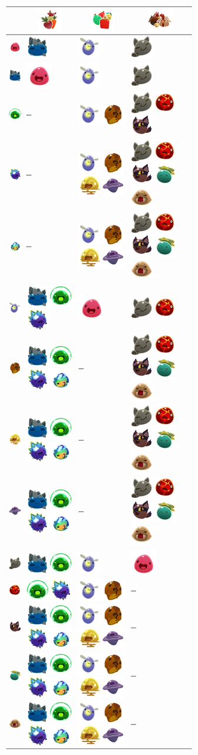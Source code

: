 |  | ![](Images/Food/Veggie.webp) | ![](Images/Food/Fruit.webp) | ![](Images/Food/Meat.webp) |
| --- | --- | --- | --- |
| ![](Images/Slime/Pink_Slime.webp) | ![](Images/Slime/Rock_Slime.webp) | ![](Images/Slime/Phosphor_Slime.webp) | ![](Images/Slime/Tabby_Slime.webp) |
|  |  |  |  |
| ![](Images/Slime/Rock_Slime.webp) | ![](Images/Slime/Pink_Slime.webp) | ![](Images/Slime/Phosphor_Slime.webp) | ![](Images/Slime/Tabby_Slime.webp) |
| ![](Images/Slime/Rad_Slime.webp) | — | ![](Images/Slime/Phosphor_Slime.webp) ![](Images/Slime/Honey_Slime.webp) | ![](Images/Slime/Tabby_Slime.webp) ![](Images/Slime/Boom_Slime.webp) ![](Images/Slime/Hunter_Slime.webp) |
| ![](Images/Slime/Crystal_Slime.webp) | — | ![](Images/Slime/Phosphor_Slime.webp) ![](Images/Slime/Honey_Slime.webp) ![](Images/Slime/Quantum_Slime.webp) ![](Images/Slime/Dervish_Slime.webp) | ![](Images/Slime/Tabby_Slime.webp) ![](Images/Slime/Boom_Slime.webp) ![](Images/Slime/Hunter_Slime.webp) ![](Images/Slime/Tangle_Slime.webp) ![](Images/Slime/Saber_Slime.webp) |
| ![](Images/Slime/Mosaic_Slime.webp) | — | ![](Images/Slime/Phosphor_Slime.webp) ![](Images/Slime/Honey_Slime.webp) ![](Images/Slime/Quantum_Slime.webp) ![](Images/Slime/Dervish_Slime.webp) | ![](Images/Slime/Tabby_Slime.webp) ![](Images/Slime/Boom_Slime.webp) ![](Images/Slime/Hunter_Slime.webp) ![](Images/Slime/Tangle_Slime.webp) ![](Images/Slime/Saber_Slime.webp) |
|  |  |  |  |
| ![](Images/Slime/Phosphor_Slime.webp) | ![](Images/Slime/Rock_Slime.webp) ![](Images/Slime/Rad_Slime.webp) ![](Images/Slime/Crystal_Slime.webp) | ![](Images/Slime/Pink_Slime.webp) | ![](Images/Slime/Tabby_Slime.webp) ![](Images/Slime/Boom_Slime.webp) |
| ![](Images/Slime/Honey_Slime.webp) | ![](Images/Slime/Rock_Slime.webp) ![](Images/Slime/Rad_Slime.webp) ![](Images/Slime/Crystal_Slime.webp) ![](Images/Slime/Mosaic_Slime.webp) | — | ![](Images/Slime/Tabby_Slime.webp) ![](Images/Slime/Boom_Slime.webp) ![](Images/Slime/Hunter_Slime.webp) ![](Images/Slime/Tangle_Slime.webp) ![](Images/Slime/Saber_Slime.webp) |
| ![](Images/Slime/Quantum_Slime.webp) | ![](Images/Slime/Rock_Slime.webp) ![](Images/Slime/Rad_Slime.webp) ![](Images/Slime/Crystal_Slime.webp) ![](Images/Slime/Mosaic_Slime.webp) | — | ![](Images/Slime/Tabby_Slime.webp) ![](Images/Slime/Boom_Slime.webp) ![](Images/Slime/Hunter_Slime.webp) ![](Images/Slime/Tangle_Slime.webp) ![](Images/Slime/Saber_Slime.webp) |
| ![](Images/Slime/Dervish_Slime.webp) | ![](Images/Slime/Rock_Slime.webp) ![](Images/Slime/Rad_Slime.webp) ![](Images/Slime/Crystal_Slime.webp) ![](Images/Slime/Mosaic_Slime.webp) | — | ![](Images/Slime/Tabby_Slime.webp) ![](Images/Slime/Boom_Slime.webp) ![](Images/Slime/Hunter_Slime.webp) ![](Images/Slime/Tangle_Slime.webp) ![](Images/Slime/Saber_Slime.webp) |
|  |  |  |  |
| ![](Images/Slime/Tabby_Slime.webp) | ![](Images/Slime/Rock_Slime.webp) ![](Images/Slime/Rad_Slime.webp) | ![](Images/Slime/Phosphor_Slime.webp) | ![](Images/Slime/Pink_Slime.webp) |
| ![](Images/Slime/Boom_Slime.webp) | ![](Images/Slime/Rad_Slime.webp) ![](Images/Slime/Crystal_Slime.webp) | ![](Images/Slime/Phosphor_Slime.webp) ![](Images/Slime/Honey_Slime.webp) | — |
| ![](Images/Slime/Hunter_Slime.webp) | ![](Images/Slime/Rock_Slime.webp) ![](Images/Slime/Rad_Slime.webp) ![](Images/Slime/Crystal_Slime.webp) ![](Images/Slime/Mosaic_Slime.webp) | ![](Images/Slime/Phosphor_Slime.webp) ![](Images/Slime/Honey_Slime.webp) ![](Images/Slime/Quantum_Slime.webp) ![](Images/Slime/Dervish_Slime.webp) | — |
| ![](Images/Slime/Tangle_Slime.webp) | ![](Images/Slime/Rock_Slime.webp) ![](Images/Slime/Rad_Slime.webp) ![](Images/Slime/Crystal_Slime.webp) ![](Images/Slime/Mosaic_Slime.webp) | ![](Images/Slime/Phosphor_Slime.webp) ![](Images/Slime/Honey_Slime.webp) ![](Images/Slime/Quantum_Slime.webp) ![](Images/Slime/Dervish_Slime.webp) | — |
| ![](Images/Slime/Saber_Slime.webp) | ![](Images/Slime/Rock_Slime.webp) ![](Images/Slime/Rad_Slime.webp) ![](Images/Slime/Crystal_Slime.webp) ![](Images/Slime/Mosaic_Slime.webp) | ![](Images/Slime/Phosphor_Slime.webp) ![](Images/Slime/Honey_Slime.webp) ![](Images/Slime/Quantum_Slime.webp) ![](Images/Slime/Dervish_Slime.webp) | — |
